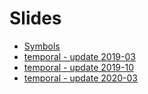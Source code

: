 # Slides

 * [Symbols](./symbols.talk/)
 * [temporal - update 2019-03](./temporal-2019-03/)
 * [temporal - update 2019-10](./temporal-2019-10/)
 * [temporal - update 2020-03](./temporal-2020-03/)
 
